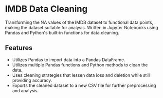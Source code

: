 # IMDB Data Cleaning

Transforming the NA values of the IMDB dataset to functional data points, making the dataset suitable for analysis. Written in Jupyter Notebooks using Pandas and Python's built-in functions for data cleaning.

## Features

- Utilizes Pandas to import data into a Pandas DataFrame.
- Utilizes multiple Pandas functions and Python methods to clean the data.
- Uses cleaning strategies that lessen data loss and deletion while still providing accuracy.
- Exports the cleaned dataset to a new CSV file for further preprocessing and analysis.
